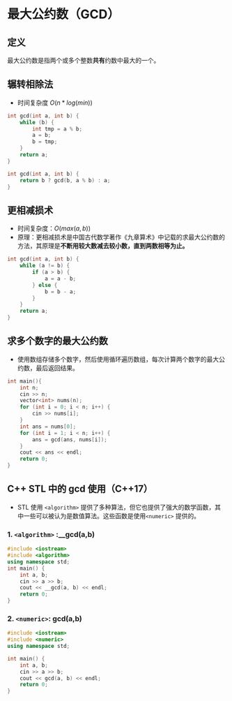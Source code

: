 # 最大公约数（GCD）
## 定义
最大公约数是指两个或多个整数**共有**约数中最大的一个。

## 辗转相除法
- 时间复杂度 $O(n*log(min))$
```c++ [写法1]
int gcd(int a, int b) {
    while (b) {
        int tmp = a % b;
        a = b;
        b = tmp;
    }
    return a;
}
```

```c++ [写法2(递归)]
int gcd(int a, int b) {
    return b ? gcd(b, a % b) : a;
}
```
## 更相减损术
- 时间复杂度：$O(max(a,b))$
- 原理：更相减损术是中国古代数学著作《九章算术》中记载的求最大公约数的方法，其原理是**不断用较大数减去较小数，直到两数相等为止。**
```c++
int gcd(int a, int b) {
    while (a != b) {
        if (a > b) {
            a = a - b;
        } else {
            b = b - a;
        }
    }
    return a;
}
```

## 求多个数字的最大公约数
- 使用数组存储多个数字，然后使用循环遍历数组，每次计算两个数字的最大公约数，最后返回结果。
```c++
int main(){
    int n;
    cin >> n;
    vector<int> nums(n);
    for (int i = 0; i < n; i++) {
        cin >> nums[i];
    }
    int ans = nums[0];
    for (int i = 1; i < n; i++) {
        ans = gcd(ans, nums[i]);
    }
    cout << ans << endl;
    return 0;
}
```

## C++ STL 中的 gcd 使用（C++17）
- STL 使用 `<algorithm>` 提供了多种算法，但它也提供了强大的数学函数，其中一些可以被认为是数值算法。这些函数是使用`<numeric>` 提供的。

### 1. `<algorithm>` :__gcd(a,b)

```c++ [使用方法]
#include <iostream>
#include <algorithm>
using namespace std;
int main() {
    int a, b;
    cin >> a >> b;
    cout << __gcd(a, b) << endl;
    return 0;
}
```

### 2. `<numeric>`: gcd(a,b)

```c++ [使用方法]
#include <iostream>
#include <numeric>
using namespace std;

int main() {
    int a, b;
    cin >> a >> b;
    cout << gcd(a, b) << endl;
    return 0;
}
```